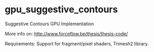 gpu_suggestive_contours
=======================

Suggestive Contours GPU Implementation


More info on: http://www.forceflow.be/thesis/thesis-code/

Requirements: Support for fragment/pixel shaders, Trimesh2 library.